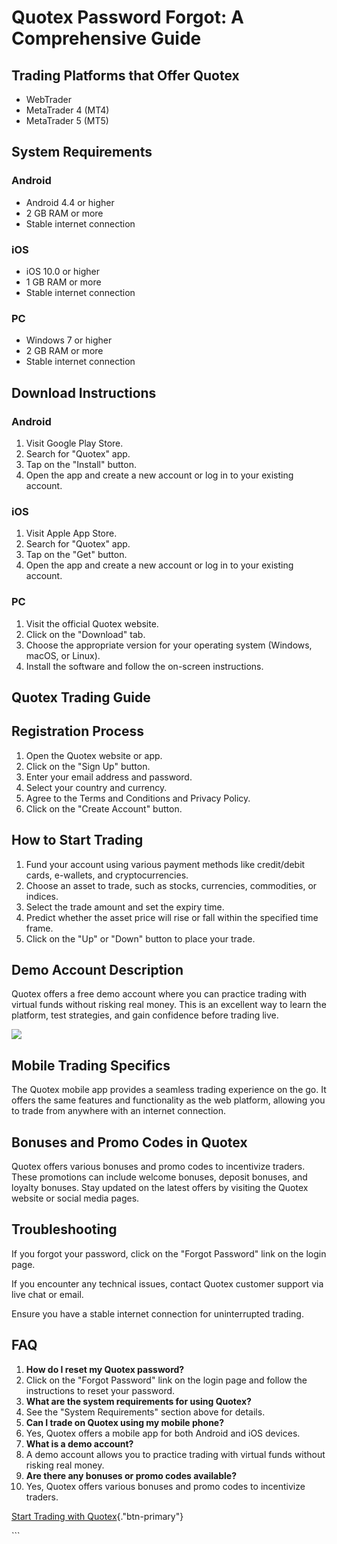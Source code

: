 # Quotex Password Forgot: A Comprehensive Guide

## Trading Platforms that Offer Quotex

-   WebTrader
-   MetaTrader 4 (MT4)
-   MetaTrader 5 (MT5)

## System Requirements

### Android

-   Android 4.4 or higher
-   2 GB RAM or more
-   Stable internet connection

### iOS

-   iOS 10.0 or higher
-   1 GB RAM or more
-   Stable internet connection

### PC

-   Windows 7 or higher
-   2 GB RAM or more
-   Stable internet connection

## Download Instructions

### Android

1.  Visit Google Play Store.
2.  Search for "Quotex" app.
3.  Tap on the "Install" button.
4.  Open the app and create a new account or log in to your existing
    account.

### iOS

1.  Visit Apple App Store.
2.  Search for "Quotex" app.
3.  Tap on the "Get" button.
4.  Open the app and create a new account or log in to your existing
    account.

### PC

1.  Visit the official Quotex website.
2.  Click on the "Download" tab.
3.  Choose the appropriate version for your operating system (Windows,
    macOS, or Linux).
4.  Install the software and follow the on-screen instructions.

## Quotex Trading Guide

## Registration Process

1.  Open the Quotex website or app.
2.  Click on the "Sign Up" button.
3.  Enter your email address and password.
4.  Select your country and currency.
5.  Agree to the Terms and Conditions and Privacy Policy.
6.  Click on the "Create Account" button.

## How to Start Trading

1.  Fund your account using various payment methods like credit/debit
    cards, e-wallets, and cryptocurrencies.
2.  Choose an asset to trade, such as stocks, currencies, commodities,
    or indices.
3.  Select the trade amount and set the expiry time.
4.  Predict whether the asset price will rise or fall within the
    specified time frame.
5.  Click on the "Up" or "Down" button to place your trade.

## Demo Account Description

Quotex offers a free demo account where you can practice trading with
virtual funds without risking real money. This is an excellent way to
learn the platform, test strategies, and gain confidence before trading
live.

[![](https://static.quotex.io/files/4_en/300_250.jpg)](https://traff.sbs/brokerqxlid)

## Mobile Trading Specifics

The Quotex mobile app provides a seamless trading experience on the go.
It offers the same features and functionality as the web platform,
allowing you to trade from anywhere with an internet connection.

## Bonuses and Promo Codes in Quotex

Quotex offers various bonuses and promo codes to incentivize traders.
These promotions can include welcome bonuses, deposit bonuses, and
loyalty bonuses. Stay updated on the latest offers by visiting the
Quotex website or social media pages.

## Troubleshooting

If you forgot your password, click on the "Forgot Password" link
on the login page.

If you encounter any technical issues, contact Quotex customer support
via live chat or email.

Ensure you have a stable internet connection for uninterrupted trading.

## FAQ

1.  **How do I reset my Quotex password?**
2.  Click on the "Forgot Password" link on the login page and
    follow the instructions to reset your password.
3.  **What are the system requirements for using Quotex?**
4.  See the "System Requirements" section above for details.
5.  **Can I trade on Quotex using my mobile phone?**
6.  Yes, Quotex offers a mobile app for both Android and iOS devices.
7.  **What is a demo account?**
8.  A demo account allows you to practice trading with virtual funds
    without risking real money.
9.  **Are there any bonuses or promo codes available?**
10. Yes, Quotex offers various bonuses and promo codes to incentivize
    traders.

[Start Trading with
Quotex](\%22https://traff.sbs/brokerqxsignup\%22){."btn-primary"}

\`\`\`

